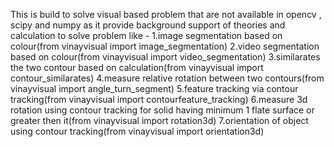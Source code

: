 This is build to solve visual based problem that are not available in opencv , scipy  and numpy as it provide background support of theories and calculation to solve problem like -
1.image segmentation based on colour(from vinayvisual import image_segmentation)
2.video segmentation based on colour(from vinayvisual import video_segmentation)
3.similarates the two contour based on calculation(from vinayvisual import contour_similarates)
4.measure relative rotation between two contours(from vinayvisual import angle_turn_segment)
5.feature tracking via contour tracking(from vinayvisual import contourfeature_tracking)
6.measure 3d rotation using contour tracking for solid having minimum 1 flate surface or greater then it(from vinayvisual import rotation3d)
7.orientation of object using contour tracking(from vinayvisual import orientation3d)
